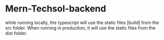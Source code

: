 # Mern-Techsol-backend

while running locally, the typescript will use the static files [build] from the src folder.
When running in production, it will use the static files from the dist folder.